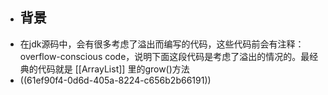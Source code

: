 - ## 背景
- 在jdk源码中，会有很多考虑了溢出而编写的代码，这些代码前会有注释：overflow-conscious code，说明下面这段代码是考虑了溢出的情况的。最经典的代码就是 [[ArrayList]] 里的grow()方法
- ((61ef90f4-0d6d-405a-8224-c656b2b66191))